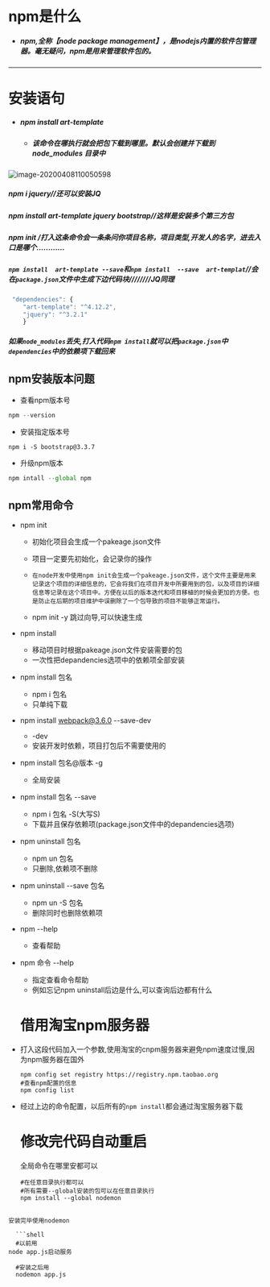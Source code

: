 # npm是什么

- ##### npm,全称【node package management】，是nodejs内置的软件包管理器。毫无疑问，npm是用来管理软件包的。

****

# 安装语句

- ##### npm install art-template

  - ##### 该命令在哪执行就会把包下载到哪里。默认会创建并下载到 node_modules 目录中

![image-20200408110050598](C:\Users\刘培志\AppData\Roaming\Typora\typora-user-images\image-20200408110050598.png)

##### 	npm i jquery//还可以安装JQ

##### npm install art-template jquery bootstrap//这样是安装多个第三方包

##### npm init /打入这条命令会一条条问你项目名称，项目类型,开发人的名字，进去入口是哪个............

##### `npm install  art-template --save`和`npm install  --save  art-templat`//会在`package.json`文件中生成下边代码块////////JQ同理

```javascript
 "dependencies": {
    "art-template": "^4.12.2",
    "jquery": "^3.2.1"
    }
```

##### 如果`node_modules`丢失,打入代码`npm install`就可以把`package.json`中`dependencies`中的依赖项下载回来

## npm安装版本问题

- 查看npm版本号

```js
npm --version
```

- 安装指定版本号

```shell
npm i -S bootstrap@3.3.7
```

- 升级npm版本

```javascript
npm intall --global npm
```

## npm常用命令

- npm init

  - 初始化项目会生成一个pakeage.json文件

  - 项目一定要先初始化，会记录你的操作

  - ```
    在node开发中使用npm init会生成一个pakeage.json文件，这个文件主要是用来记录这个项目的详细信息的，它会将我们在项目开发中所要用到的包，以及项目的详细信息等记录在这个项目中。方便在以后的版本迭代和项目移植的时候会更加的方便。也是防止在后期的项目维护中误删除了一个包导致的项目不能够正常运行。
    ```

  - npm init -y 跳过向导,可以快速生成

- npm install

  - 移动项目时根据pakeage.json文件安装需要的包
  - 一次性把depandencies选项中的依赖项全部安装

- npm install 包名

  - npm i 包名
  - 只单纯下载

- npm install webpack@3.6.0 --save-dev

  -  -dev
  - 安装开发时依赖，项目打包后不需要使用的

- npm install 包名@版本 -g

  - 全局安装

- npm install 包名 --save

  - npm i 包名 -S(大写S)
  - 下载并且保存依赖项(package.json文件中的depandencies选项)

- npm uninstall 包名

  - npm un 包名
  - 只删除,依赖项不删除

- npm uninstall --save 包名

  - npm un -S 包名
  - 删除同时也删除依赖项

- npm --help 

  - 查看帮助

- npm 命令 --help

  - 指定查看命令帮助
  - 例如忘记npm uninstall后边是什么,可以查询后边都有什么

  # 借用淘宝npm服务器

- 打入这段代码加入一个参数,使用淘宝的cnpm服务器来避免npm速度过慢,因为npm服务器在国外

  ```shell
  npm config set registry https://registry.npm.taobao.org
  #查看npm配置的信息
  npm config list
  ```

- 经过上边的命令配置，以后所有的`npm install`都会通过淘宝服务器下载

  # 修改完代码自动重启

  全局命令在哪里安都可以

  ```shell
  #在任意目录执行都可以
  #所有需要--global安装的包可以在任意目录执行
  npm install --global nodemon
  ```
```
  
安装完毕使用nodemon
  
  ```shell
  #以前用
node app.js启动服务
  
  #安装之后用
  nodemon app.js
```

  

